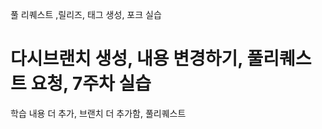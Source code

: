 풀 리퀘스트 ,릴리즈, 태그 생성, 포크 실습

다시브랜치 생성, 내용 변경하기, 풀리퀘스트 요청, 7주차 실습
=======
학습 내용 더 추가, 브랜치 더 추가함, 풀리퀘스트

